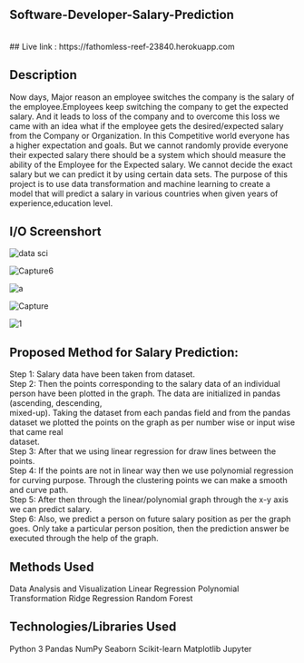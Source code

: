 ## Software-Developer-Salary-Prediction

<br>
## Live link :
https://fathomless-reef-23840.herokuapp.com

## Description

Now days, Major reason an employee switches the company is the salary of the employee.Employees keep switching the company to get the expected salary. And it leads to loss of the company and to overcome this loss we came with an idea what if the employee gets the desired/expected salary from the Company or Organization. In this Competitive world everyone has a higher expectation and goals. But we cannot randomly provide everyone their expected salary there should be a system which should measure the ability of the Employee for the Expected salary. We cannot decide the exact salary but we can predict it by using certain data sets.
The purpose of this project is to use data transformation and machine learning to create a model that will predict a salary in various countries when given years of experience,education level. 

## I/O Screenshort
![data sci](https://user-images.githubusercontent.com/91031609/137632459-28900615-50bd-4343-b314-175d3bc7df8f.PNG)

![Capture6](https://user-images.githubusercontent.com/91031609/137632519-048e7472-b54d-4cf2-82bc-5ddc6910fd1e.PNG)

![a](https://user-images.githubusercontent.com/91031609/137632795-5e355ffa-c1d8-4d69-bbd3-a19d95ac848a.PNG)

![Capture](https://user-images.githubusercontent.com/91031609/137632810-2ca056e9-b4a8-4d1c-8468-36d41f271f6a.PNG)

![1](https://user-images.githubusercontent.com/91031609/137632821-56d2a777-b266-42be-935b-a5b6a88c5f46.PNG)


## Proposed Method for Salary Prediction:
Step 1: Salary data have been taken from dataset.
<br>
Step 2: Then the points corresponding to the salary data of an individual person have been plotted in the graph. The data are initialized in pandas (ascending, descending,     
        mixed-up). Taking the dataset from each pandas field and from the pandas dataset we plotted the points on the graph as per number wise or input wise that came real      
        dataset.
<br>
Step 3: After that we using linear regression for draw lines between the points.
<br>
Step 4: If the points are not in linear way then we use polynomial regression for curving purpose. Through the clustering points we can make a smooth and curve path.
<br>
Step 5: After then through the linear/polynomial graph through the x-y axis we can predict salary.
<br>
Step 6: Also, we predict a person on future salary position as per the graph goes. Only take a particular person position, then the prediction answer be executed through the 
help of the graph.
<br>

## Methods Used
Data Analysis and Visualization
Linear Regression
Polynomial Transformation
Ridge Regression
Random Forest

## Technologies/Libraries Used
Python 3
Pandas
NumPy
Seaborn
Scikit-learn
Matplotlib
Jupyter
